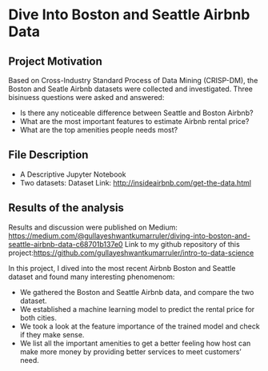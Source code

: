 # Dive Into Boston and Seattle Airbnb Data

## Project Motivation

Based on Cross-Industry Standard Process of Data Mining (CRISP-DM), the Boston and Seatle Airbnb datasets were collected and investigated.
Three bisinuess questions were asked and answered:

- Is there any noticeable difference between Seattle and Boston Airbnb?  
- What are the most important features to estimate Airbnb rental price?  
- What are the top amenities people needs most?  

## File Description

- A Descriptive Jupyter Notebook
- Two datasets:
   Dataset Link: http://insideairbnb.com/get-the-data.html

## Results of the analysis

Results and discussion were published on Medium: https://medium.com/@gullayeshwantkumarruler/diving-into-boston-and-seattle-airbnb-data-c68701b137e0
Link to my github repository of this project:https://github.com/gullayeshwantkumarruler/intro-to-data-science
   
In this project, I dived into the most recent Airbnb Boston and Seattle dataset and found many interesting phenomenom:
- We gathered the Boston and Seattle Airbnb data, and compare the two dataset.
- We established a machine learning model to predict the rental price for both cities.
- We took a look at the feature importance of the trained model and check if they make sense.
- We list all the important amenities to get a better feeling how host can make more money by providing better services to meet customers’ need.
